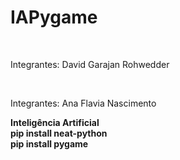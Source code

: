# IAPygame
<br>
<p>Integrantes: David Garajan Rohwedder</p>
<br>
<p>Integrantes: Ana Flavia Nascimento </p>
<b>Inteligência Artificial</b>
<br>
<b>pip install neat-python</b>
<br>
<b>pip install pygame</b>
